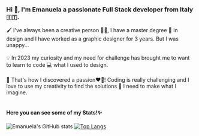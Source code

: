 ### Hi 👋, I'm Emanuela a passionate Full Stack developer from Italy 🇮🇹.

🖌 I've always been a creative person 🎨✨, I have a master degree 📜 in design and I have worked as a graphic designer for 3 years. But I was unappy...<br><br>
💡 In 2023 my curiosity and my need for challenge has brought me to want to learn to code 💻 what I used to design. <br><br>
💭 That's how I discovered a passion❤️‍🔥! Coding is really challenging and I love to use my creativity to find the solutions 📐 I need to make what I imagine. <br><br>

<h4>Here you can see some of my Stats!✨</h4>


![Emanuela's GitHub stats](https://github-readme-stats.vercel.app/api?username=EmanuelaPau&show_icons=true&theme=transparent) [![Top Langs](https://github-readme-stats.vercel.app/api/top-langs/?username=EmanuelaPau&layout=compact)](https://github.com/anuraghazra/github-readme-stats)
<!--
**EmanuelaPau/EmanuelaPau** is a ✨ _special_ ✨ repository because its `README.md` (this file) appears on your GitHub profile.

Here are some ideas to get you started:

- 🔭 I’m currently working on ...
- 🌱 I’m currently learning ...
- 👯 I’m looking to collaborate on ...
- 🤔 I’m looking for help with ...
- 💬 Ask me about ...
- 📫 How to reach me: ...
- 😄 Pronouns: ...
- ⚡ Fun fact: ...
-->
